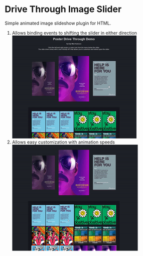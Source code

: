 # Drive Through Image Slider
Simple animated image slideshow plugin for HTML. 

1. Allows binding events to shifting the slider in either direction \
![image](gifs/shiftleftright.gif)
2. Allows easy customization with animation speeds \
![image](gifs/fastshift.gif)

